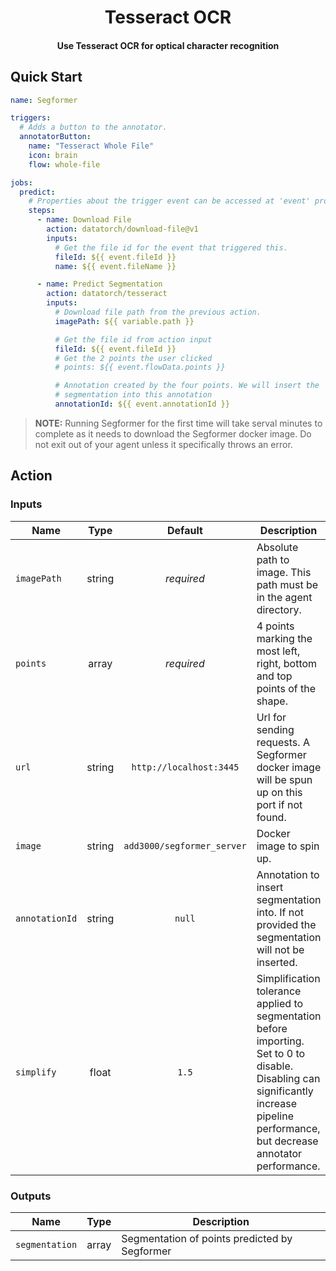 <h1 align="center">
  Tesseract OCR
</h1>

<h4 align="center">Use Tesseract OCR for optical character recognition</h4>

## Quick Start

```yaml
name: Segformer

triggers:
  # Adds a button to the annotator.
  annotatorButton:
    name: "Tesseract Whole File"
    icon: brain
    flow: whole-file

jobs:
  predict:
    # Properties about the trigger event can be accessed at 'event' property
    steps:
      - name: Download File
        action: datatorch/download-file@v1
        inputs:
          # Get the file id for the event that triggered this.
          fileId: ${{ event.fileId }}
          name: ${{ event.fileName }}

      - name: Predict Segmentation
        action: datatorch/tesseract
        inputs:
          # Download file path from the previous action.
          imagePath: ${{ variable.path }}

          # Get the file id from action input
          fileId: ${{ event.fileId }}
          # Get the 2 points the user clicked
          # points: ${{ event.flowData.points }}

          # Annotation created by the four points. We will insert the
          # segmentation into this annotation
          annotationId: ${{ event.annotationId }}
```

> **NOTE:** Running Segformer for the first time will take serval minutes to
> complete as it needs to download the Segformer docker image. Do not exit out of
> your agent unless it specifically throws an error.

## Action

### Inputs

| Name           |  Type  |         Default          | Description                                                                                                                                                                            |
| -------------- | :----: | :----------------------: | -------------------------------------------------------------------------------------------------------------------------------------------------------------------------------------- |
| `imagePath`    | string |        _required_        | Absolute path to image. This path must be in the agent directory.                                                                                                                      |
| `points`       | array  |        _required_        | 4 points marking the most left, right, bottom and top points of the shape.                                                                                                             |
| `url`          | string | `http://localhost:3445`  | Url for sending requests. A Segformer docker image will be spun up on this port if not found.                                                                                              |
| `image`        | string | `add3000/segformer_server` | Docker image to spin up.                                                                                                                                                               |
| `annotationId` | string |          `null`          | Annotation to insert segmentation into. If not provided the segmentation will not be inserted.                                                                                         |
| `simplify`     | float  |          `1.5`           | Simplification tolerance applied to segmentation before importing. Set to 0 to disable. Disabling can significantly increase pipeline performance, but decrease annotator performance. |

### Outputs

| Name           | Type  | Description                                |
| -------------- | :---: | ------------------------------------------ |
| `segmentation` | array | Segmentation of points predicted by Segformer |
